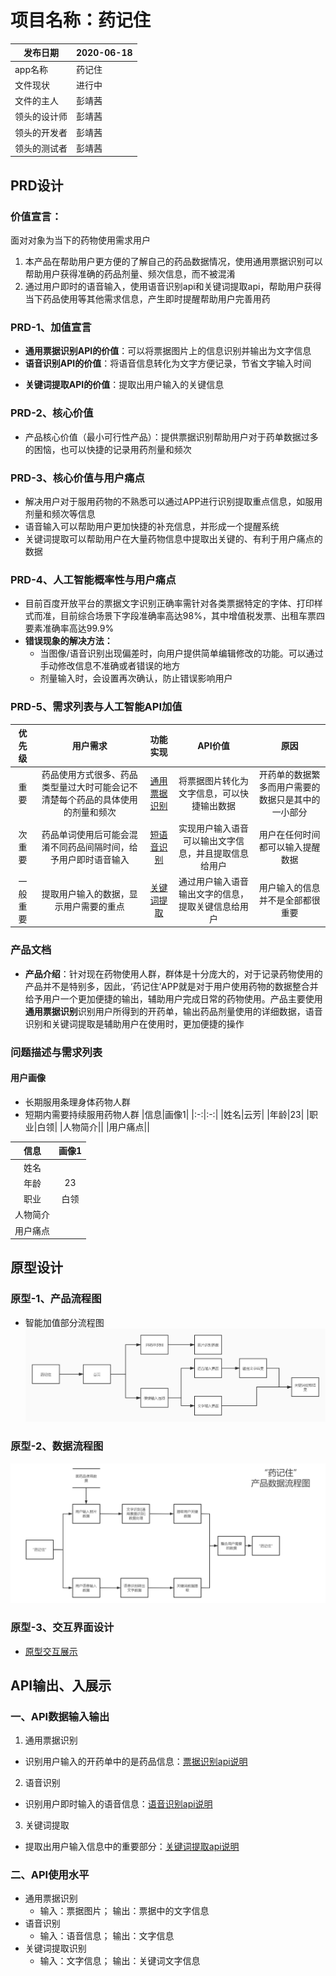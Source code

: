 # 项目名称：药记住


|  发布日期 | 2020-06-18 |
 | -- | -- |
 |  app名称 | 药记住 |
 |  文件现状 | 进行中 |
 |  文件的主人 | 彭靖茜|
 |  领头的设计师 | 彭靖茜 |
 |  领头的开发者 | 彭靖茜 |
 |  领头的测试者 | 彭靖茜 |
## PRD设计
### 价值宣言：
面对对象为当下的药物使用需求用户
1. 本产品在帮助用户更方便的了解自己的药品数据情况，使用通用票据识别可以帮助用户获得准确的药品剂量、频次信息，而不被混淆
2. 通过用户即时的语音输入，使用语音识别api和关键词提取api，帮助用户获得当下药品使用等其他需求信息，产生即时提醒帮助用户完善用药
### PRD-1、加值宣言
- **通用票据识别API的价值**：可以将票据图片上的信息识别并输出为文字信息  
- **语音识别API的价值**：将语音信息转化为文字方便记录，节省文字输入时间  
* **关键词提取API的价值**：提取出用户输入的关键信息
### PRD-2、核心价值
- 产品核心价值（最小可行性产品）：提供票据识别帮助用户对于药单数据过多的困恼，也可以快捷的记录用药剂量和频次
### PRD-3、核心价值与用户痛点</h3>
* 解决用户对于服用药物的不熟悉可以通过APP进行识别提取重点信息，如服用剂量和频次等信息
* 语音输入可以帮助用户更加快捷的补充信息，并形成一个提醒系统  
* 关键词提取可以帮助用户在大量药物信息中提取出关键的、有利于用户痛点的数据
### PRD-4、人工智能概率性与用户痛点
* 目前百度开放平台的票据文字识别正确率需针对各类票据特定的字体、打印样式而准，目前综合场景下字段准确率高达98%，其中增值税发票、出租车票四要素准确率高达99.9%  
* **错误现象的解决方法：**
  * 当图像/语音识别出现偏差时，向用户提供简单编辑修改的功能。可以通过手动修改信息不准确或者错误的地方  
  * 剂量输入时，会设置再次确认，防止错误影响用户  
### PRD-5、需求列表与人工智能API加值  
| 优先级	| 用户需求	| 功能实现 | API价值 | 原因 |
| :--: | :--: | :--: | :--: | :--: |
| 重要	|药品使用方式很多、药品类型量过大时可能会记不清楚每个药品的具体使用的剂量和频次|[通用票据识别](https://ai.baidu.com/tech/ocr_receipts/receipt) 	| 将票据图片转化为文字信息，可以快捷输出数据 | 开药单的数据繁多而用户需要的数据只是其中的一小部分 |
| 次重要	|药品单词使用后可能会混淆不同药品间隔时间，给予用户即时语音输入|[短语音识别](https://ai.baidu.com/tech/speech/asr)| 实现用户输入语音可以输出文字信息，并且提取信息给用户 | 用户在任何时间都可以输入提醒数据 |  
| 一般重要	|提取用户输入的数据，显示用户需要的重点|[关键词提取](https://www.xfyun.cn/services/keyword-extraction)| 通过用户输入语音输出文字的信息，提取关键信息给用户 | 用户输入的信息并不是全部都很重要 |
### 产品文档
* **产品介绍**：针对现在药物使用人群，群体是十分庞大的，对于记录药物使用的产品并不是特别多，因此，‘药记住’APP就是对于用户使用药物的数据整合并给予用户一个更加便捷的输出，辅助用户完成日常的药物使用。产品主要使用**通用票据识别**识别用户所得到的开药单，输出药品剂量使用的详细数据，语音识别和关键词提取是辅助用户在使用时，更加便捷的操作
### 问题描述与需求列表
#### 用户画像
* 长期服用条理身体药物人群
* 短期内需要持续服用药物人群
|信息|画像1|
|:-:|:-:|
|姓名|云芳|
|年龄|23|
|职业|白领|
|人物简介||
|用户痛点||

|信息|画像1|
|:-:|:-:|
|姓名||
|年龄|23|
|职业|白领|
|人物简介||
|用户痛点||

## 原型设计
### 原型-1、产品流程图
* 智能加值部分流程图
![产品流程图](https://github.com/Pjx759/API_2020/blob/master/Finall/photos/%E4%BA%A7%E5%93%81%E6%B5%81%E7%A8%8B%E5%9B%BE.jpg)
### 原型-2、数据流程图
![原型数据流程图](https://github.com/Pjx759/API_2020/blob/master/Finall/photos/%E6%95%B0%E6%8D%AE%E6%B5%81%E7%A8%8B%E5%9B%BE.png)
### 原型-3、交互界面设计
* [原型交互展示](https://modao.cc/app/c0f063708635bcbed0bde59d2c79ef82f11b0232?simulator_type=device&sticky)


## API输出、入展示
### 一、API数据输入输出
1. 通用票据识别
  * 识别用户输入的开药单中的是药品信息：[票据识别api说明](https://github.com/Pjx759/API_Final/blob/master/codes/%E9%80%9A%E7%94%A8%E7%A5%A8%E6%8D%AE%E8%AF%86%E5%88%ABapi.md)
2. 语音识别
  * 识别用户即时输入的语音信息：[语音识别api说明](https://github.com/Pjx759/API_Final/blob/master/codes/%E8%AF%AD%E9%9F%B3%E8%AF%86%E5%88%ABapi.md)
3. 关键词提取
  * 提取出用户输入信息中的重要部分：[关键词提取api说明](https://github.com/Pjx759/API_Final/blob/master/codes/%E5%85%B3%E9%94%AE%E8%AF%8D%E6%8F%90%E5%8F%96api.md)

### 二、API使用水平
* 通用票据识别
  * 输入：票据图片； 输出：票据中的文字信息
* 语音识别
  * 输入：语音信息； 输出：文字信息
* 关键词提取识别
  * 输入：文字信息； 输出：关键词文字信息


